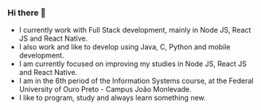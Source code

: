 ### Hi there 👋

<!--
**RafaelaSMiranda/RafaelaSMiranda** is a ✨ _special_ ✨ repository because its `README.md` (this file) appears on your GitHub profile.

Here are some ideas to get you started:

- 🔭 I’m currently working on ...
- 🌱 I’m currently learning ...
- 👯 I’m looking to collaborate on ...
- 🤔 I’m looking for help with ...
- 💬 Ask me about ...
- 📫 How to reach me: ...
- 😄 Pronouns: ...
- ⚡ Fun fact: ...
-->

- I currently work with Full Stack development, mainly in Node JS, React JS and React Native.
- I also work and like to develop using Java, C, Python and mobile development.
- I am currently focused on improving my studies in Node JS, React JS and React Native.
- I am in the 6th period of the Information Systems course, at the Federal University of Ouro Preto - Campus João Monlevade.
- I like to program, study and always learn something new.
